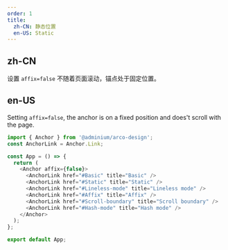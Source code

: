 ```yaml
---
order: 1
title:
  zh-CN: 静态位置
  en-US: Static
---
```


## zh-CN

设置 `affix=false` 不随着页面滚动，锚点处于固定位置。

## en-US

Setting `affix=false`, the anchor is on a fixed position and does't scroll with the page.

```js
import { Anchor } from '@adminium/arco-design';
const AnchorLink = Anchor.Link;

const App = () => {
  return (
    <Anchor affix={false}>
      <AnchorLink href="#Basic" title="Basic" />
      <AnchorLink href="#Static" title="Static" />
      <AnchorLink href="#Lineless-mode" title="Lineless mode" />
      <AnchorLink href="#Affix" title="Affix" />
      <AnchorLink href="#Scroll-boundary" title="Scroll boundary" />
      <AnchorLink href="#Hash-mode" title="Hash mode" />
    </Anchor>
  );
};

export default App;
```
